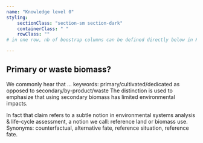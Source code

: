 ```yaml
---
name: "Knowledge level 0"
styling:
    sectionClass: "section-sm section-dark"
    containerClass: " "
    rowClass: ""
# in one row, nb of boostrap columns can be defined directly below in HTML

---
```


<div class="col-md-12 text-left">

## **Primary or waste biomass?**

We commonly hear that ... keywords: primary/cultivated/dedicated as opposed to secondary/by-product/waste 
The distinction is used to emphasize that using secondary biomass has limited environmental impacts.

In fact that claim refers to a subtle notion in environmental systems analysis & life-cycle assessment, a notion we call: reference land or biomass use. Synonyms: counterfactual, alternative fate, reference situation, reference fate.

</div>



